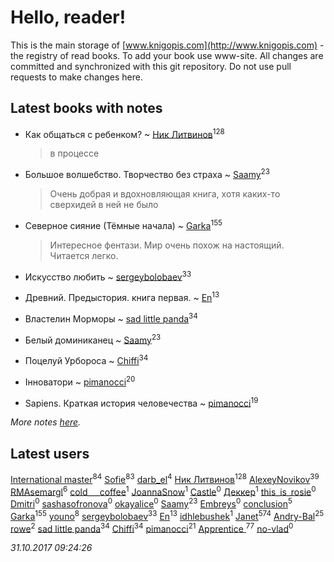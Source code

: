 # Hello, reader!
This is the main storage of [www.knigopis.com](http://www.knigopis.com) - the registry of read books.
To add your book use www-site. All changes are committed and synchronized with this git repository.
Do not use pull requests to make changes here.


## Latest books with notes
* Как общаться с ребенком? ~ [Ник Литвинов](users/241/241974816-vkontakte)<sup>128</sup>
    > в процессе

* Большое волшебство. Творчество без страха ~ [Saamy](users/115/115226508-vkontakte)<sup>23</sup>
    > Очень добрая и вдохновляющая книга, хотя каких-то сверхидей в ней не было

* Северное сияние (Тёмные начала) ~ [Garka](users/115/115753719718250012620-google)<sup>155</sup>
    > Интересное фентази. Мир очень похож на настоящий. Читается легко.

* Искусство любить ~ [sergeybolobaev](users/379/37918255-vkontakte)<sup>33</sup>

* Древний. Предыстория. книга первая. ~ [En](users/333/333646551-vkontakte)<sup>13</sup>

* Властелин Морморы ~ [sad little panda](users/188/1882525281990290-facebook)<sup>34</sup>

* Белый доминиканец ~ [Saamy](users/115/115226508-vkontakte)<sup>23</sup>

* Поцелуй Урбороса ~ [Chiffi](users/105/105831994080785626680-google)<sup>34</sup>

* Інноватори ~ [pimanocci](users/117/117124011531379579265-google)<sup>20</sup>

* Sapiens. Краткая история человечества ~ [pimanocci](users/117/117124011531379579265-google)<sup>19</sup>


_More notes [here](latest_books_with_notes.md)._


## Latest users
[International master](users/741/74140988-vkontakte)<sup>84</sup> 
[Sofie](users/485/48568611-vkontakte)<sup>83</sup> 
[darb_el](users/184/184135339-vkontakte)<sup>4</sup> 
[Ник Литвинов](users/241/241974816-vkontakte)<sup>128</sup> 
[AlexeyNovikov](users/170/170278332-vkontakte)<sup>39</sup> 
[RMAsemargl](users/117/117414656376251989959-google)<sup>6</sup> 
[cold___coffee](users/133/133246162-vkontakte)<sup>1</sup> 
[JoannaSnow](users/700/700734347037442048-twitter)<sup>1</sup> 
[Castle](users/470/4702922780965857287-mailru)<sup>0</sup> 
[Деккер](users/726/726970827489875-facebook)<sup>1</sup> 
[this_is_rosie](users/349/34950345-vkontakte)<sup>0</sup> 
[Dmitri](users/116/116430475654644004490-google)<sup>0</sup> 
[sashasofronova](users/445/445680033-vkontakte)<sup>0</sup> 
[okayalice](users/874/8746270-vkontakte)<sup>0</sup> 
[Saamy](users/115/115226508-vkontakte)<sup>23</sup> 
[Embreys](users/435/435613843-vkontakte)<sup>0</sup> 
[conclusion](users/367/367948211-vkontakte)<sup>5</sup> 
[Garka](users/115/115753719718250012620-google)<sup>155</sup> 
[youno](users/302/302928912-vkontakte)<sup>8</sup> 
[sergeybolobaev](users/379/37918255-vkontakte)<sup>33</sup> 
[En](users/333/333646551-vkontakte)<sup>13</sup> 
[idhlebushek](users/139/139578422-vkontakte)<sup>1</sup> 
[Janet](users/108/108113656204404967440-google)<sup>574</sup> 
[Andry-Bal](users/109/109232883876697421544-google)<sup>25</sup> 
[rowe](users/110/110678352866444093698-google)<sup>2</sup> 
[sad little panda](users/188/1882525281990290-facebook)<sup>34</sup> 
[Chiffi](users/105/105831994080785626680-google)<sup>34</sup> 
[pimanocci](users/117/117124011531379579265-google)<sup>21</sup> 
[Apprentice ](users/528/52821952-vkontakte)<sup>77</sup> 
[no-vlad](users/270/27044777-yandex)<sup>0</sup> 


_31.10.2017 09:24:26_
